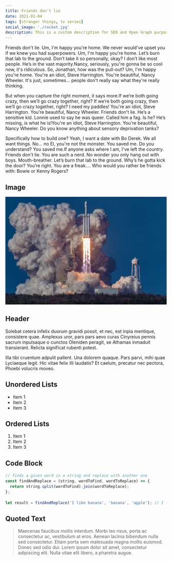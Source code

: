 ```yaml
---
title: Friends don't lie
date: 2021-01-04
tags: [stranger things, tv series]
social_image: './rocket.jpg'
description: This is a custom description for SEO and Open Graph purposes. If it's not provided, it defaults to auto-generated excerpts of the page content.
---
```


Friends don't lie. Um, I'm happy you're home. We never would've upset you if we knew you had superpowers. Um, I'm happy you're home. Let’s burn that lab to the ground. Don’t take it so personally, okay? I don’t like most people. He’s in the vast majority.Nancy, seriously, you're gonna be so cool now, it's ridiculous. So, Jonathan, how was the pull-out? Um, I'm happy you're home. You're an idiot, Steve Harrington. You're beautiful, Nancy Wheeler. It's just, sometimes... people don't really say what they're really thinking.

But when you capture the right moment, it says more.If we’re both going crazy, then we’ll go crazy together, right? If we’re both going crazy, then we’ll go crazy together, right? I need my paddles! You're an idiot, Steve Harrington. You're beautiful, Nancy Wheeler. Friends don't lie. He’s a sensitive kid. Lonnie used to say he was queer. Called him a fag. Is he? He’s missing, is what he is!You're an idiot, Steve Harrington. You're beautiful, Nancy Wheeler. Do you know anything about sensory deprivation tanks?

Specifically how to build one? Yeah, I want a date with Bo Derek. We all want things. No... no El, you're not the monster. You saved me. Do you understand? You saved me.If anyone asks where I am, I've left the country. Friends don't lie. You are such a nerd. No wonder you only hang out with boys. Mouth-breather. Let’s burn that lab to the ground. Why’s he gotta kick the door? You’re right. You are a freak…. Who would you rather be friends with: Bowie or Kenny Rogers?

## Image

![Rocket launch](./rocket.jpg)

## Header

Solebat cetera infelix duorum gravidi possit, et nec, est inpia mentique, consistere quae. Amplexus uror, pars pars aevo curas Cinyreius
pennis sacrum inpulsaque o cunctos Oleniden peragit, se Athamas inmaduit
transierant. Relicta significat rubenti potest.

Illa tibi cruentum adpulit pallent. Una dolorem quaque. Pars parvi, mihi quae
Lyciaeque legit. Hic vitae felix illi laudatis? Et caelum, precatur nec pectora,
Phoebi volucris moveo.

## Unordered Lists

- Item 1
- Item 2
- Item 3

## Ordered Lists

1. Item 1
2. Item 2
3. Item 3

## Code Block

```javascript
// finds a given word in a string and replace with another one
const findAndReplace = (string, wordToFind, wordToReplace) => {
  return string.split(wordToFind).join(wordToReplace);
};

let result = findAndReplace('I like banana', 'banana', 'apple'); // I like apple
```

## Quoted Text

> Maecenas faucibus mollis interdum. Morbi leo risus, porta ac consectetur ac, vestibulum at eros. Aenean lacinia bibendum nulla sed consectetur. Etiam porta sem malesuada magna mollis euismod. Donec sed odio dui. Lorem ipsum dolor sit amet, consectetur adipiscing elit. Nulla vitae elit libero, a pharetra augue.
